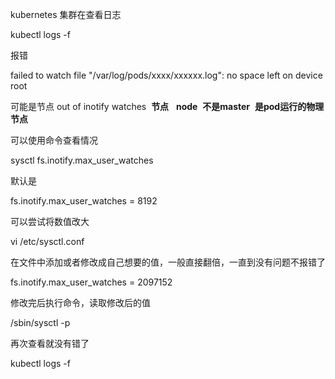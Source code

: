 kubernetes 集群在查看日志

kubectl logs -f <pod>

报错

failed to watch file "/var/log/pods/xxxx/xxxxxx.log": no space left on deviceroot

可能是节点 out of inotify watches  **节点**   **node**  **不是master**  **是pod运行的物理节点**

可以使用命令查看情况

sysctl fs.inotify.max_user_watches

默认是

fs.inotify.max_user_watches = 8192

可以尝试将数值改大

vi /etc/sysctl.conf

在文件中添加或者修改成自己想要的值，一般直接翻倍，一直到没有问题不报错了

fs.inotify.max_user_watches = 2097152

修改完后执行命令，读取修改后的值

/sbin/sysctl -p

再次查看就没有错了

kubectl logs -f <pod>
